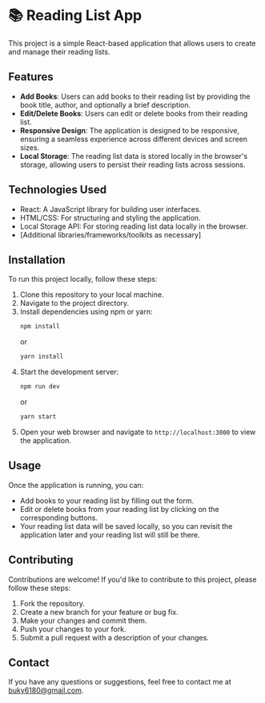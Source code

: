 # 📚 Reading List App

This project is a simple React-based application that allows users to create and manage their reading lists.

## Features

- **Add Books**: Users can add books to their reading list by providing the book title, author, and optionally a brief description.
- **Edit/Delete Books**: Users can edit or delete books from their reading list.
- **Responsive Design**: The application is designed to be responsive, ensuring a seamless experience across different devices and screen sizes.
- **Local Storage**: The reading list data is stored locally in the browser's storage, allowing users to persist their reading lists across sessions.

## Technologies Used

- React: A JavaScript library for building user interfaces.
- HTML/CSS: For structuring and styling the application.
- Local Storage API: For storing reading list data locally in the browser.
- [Additional libraries/frameworks/toolkits as necessary]

## Installation

To run this project locally, follow these steps:

1. Clone this repository to your local machine.
2. Navigate to the project directory.
3. Install dependencies using npm or yarn: 
    ```bash
    npm install
    ```
    or
    ```bash
    yarn install
    ```
4. Start the development server:
    ```bash
    npm run dev
    ```
    or
    ```bash
    yarn start
    ```
5. Open your web browser and navigate to `http://localhost:3000` to view the application.

## Usage

Once the application is running, you can:

- Add books to your reading list by filling out the form.
- Edit or delete books from your reading list by clicking on the corresponding buttons.
- Your reading list data will be saved locally, so you can revisit the application later and your reading list will still be there.

## Contributing

Contributions are welcome! If you'd like to contribute to this project, please follow these steps:

1. Fork the repository.
2. Create a new branch for your feature or bug fix.
3. Make your changes and commit them.
4. Push your changes to your fork.
5. Submit a pull request with a description of your changes.


## Contact

If you have any questions or suggestions, feel free to contact me at buky6180@gmail.com.
